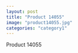```yaml
---
layout: post
title: "Product 14055"
image: "product14055.jpg"
categories: "category1"
---
```

Product 14055

